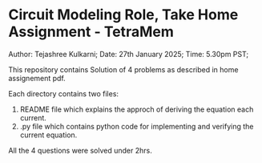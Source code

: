 # Circuit Modeling Role, Take Home Assignment - TetraMem

Author: Tejashree Kulkarni;
Date: 27th January 2025;
Time: 5.30pm PST;

This repository contains Solution of 4 problems as described in home assignement pdf.

Each directory contains two files: 
1. README file which explains the approch of deriving the equation each current.
2. .py file which contains python code for implementing and verifying the current equation. 

All the 4 questions were solved under 2hrs.
